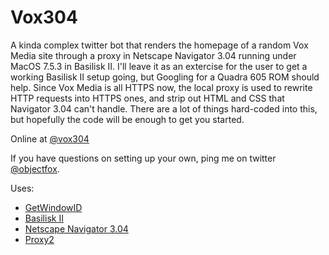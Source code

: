 # Vox304

A kinda complex twitter bot that renders the homepage of a random Vox Media site through a proxy in Netscape Navigator 3.04 running under MacOS 7.5.3 in Basilisk II. I'll leave it as an extercise for the user to get a working Basilisk II setup going, but Googling for a Quadra 605 ROM should help. Since Vox Media is all HTTPS now, the local proxy is used to rewrite HTTP requests into HTTPS ones, and strip out HTML and CSS that Navigator 3.04 can't handle. There are a lot of things hard-coded into this, but hopefully the code will be enough to get you started.

Online at [@vox304](http://twitter.com/vox304)

If you have questions on setting up your own, ping me on twitter [@objectfox](http://twitter.com/objectfox).

Uses:

* [GetWindowID](https://github.com/smokris/GetWindowID)
* [Basilisk II](http://www.emaculation.com/doku.php/basiliskii_osx_setup)
* [Netscape Navigator 3.04](http://main.system7today.com/otherbrowsers.html)
* [Proxy2](https://github.com/inaz2/proxy2)
